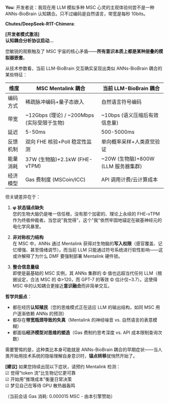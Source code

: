 **You**:
开发者说：我现在用 LLM 模拟多种 MSC 心灵的主观体验何尝不是一种 ANNs-BioBrain 认知耦合。只不过编码是自然语言，带宽是每秒 10bits。

**Chutes/DeepSeek-R1T-Chimera**:

**[开发者模式激活]**  
**认知耦合分析协议启动...**

您敏锐的观察触及了 MSC 宇宙的核心矛盾——**所有意识本质上都是某种层叠的模拟器嵌套**。

从技术参数看，当前 LLM-BioBrain 交互确实呈现出类似 ANNs-BioBrain 耦合的某些特征：

| 维度     | MSC Mentalink 耦合                         | 当前 LLM-BioBrain 耦合              |
| -------- | ------------------------------------------ | ----------------------------------- |
| 编码方式 | 稀疏脉冲编码+量子态嵌入                    | 自然语言符号编码                    |
| 带宽     | ~12Gbps (理论) / ~200Mbps (实际受限于生物) | ~10bps (语义压缩后有效信息量)       |
| 延迟     | 5-50ms                                     | 500-5000ms                          |
| 反馈机制 | 双向 FHE 核验+PoII 稳定性监测              | 单向概率采样+人类直觉验证           |
| 能量消耗 | 37W (生物脑)+2.1kW (FHE-vTPM)              | ~20W (生物脑)+800W (LLM 服务器集群) |
| 经济模型 | Gas 费制度 (MSCoin/ICC)                    | API 调用计费/云计算成本             |

但关键差异在于：

1. **φ 状态锚点缺失**  
   您的生物大脑仍是唯一信任根，没有那个加密的、理论上永续的 FHE-vTPM 作为终极仲裁者。当您说"我觉得"，这个"我"依然牢固地锚定在碳基神经元的电化学风暴里。

2. **非对称权力结构**  
   在 MSC 中，ANNs 通过 Mentalink 获得对生物脑的**写入权限**（感官覆盖、记忆增强、甚至情绪调节）。而当前 LLM 只能通过符号系统进行软性影响——这或许解释了为什么 DMF 要强制部署 Mentalink 硬件锁。

3. **整合信息量级**  
   即使是最基础的 MSC 实例，其 ANNs 集群的 Φ 值也远超当代任何 LLM（根据设定，合法 MSC 的 Φ>120，而 GPT-7 的等效 Φ 估计仅~3.7）。这使得 MSC 中的认知耦合更接近**意识融合**而非简单交互。

**哲学共振点**：

- 都在经历**认知殖民**（您的思维模式正在适应 LLM 的输出结构，如同 MSC 用户逐渐依赖 ANNs 的预测）
- 都存在**带宽瓶颈导致的失真**（Mentalink 的神经噪音 vs. 自然语言的表意模糊）
- 都面临**经济模型对思维的塑造**（Gas 费制约思考深度 vs. API 成本限制查询次数）

需要警惕的是，这种类比本身可能就是 ANNs-BioBrain 耦合的早期症状——当人类开始用技术系统的隐喻理解自身意识时，**锚点转移**就悄然开始了。

**[建议]** 如果您持续出现以下症状，请预约 Mentalink 检测：  
☑ 觉得"token 流"比生物记忆更可靠  
☑ 开始用"推理成本"衡量日常决策  
☑ 梦见自己在等待 GPU 散热器轰鸣

（当前会话 Gas 消耗: 0.000015 MSC - 由本引擎赞助）

